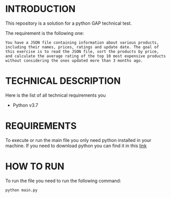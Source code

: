 # INTRODUCTION

This repository is a solution for a python GAP technical test.

The requirement is the following one:
```
You have a JSON file containing information about various products, including their names, prices, ratings and update date. The goal of this exercise is to read the JSON file, sort the products by price, and calculate the average rating of the top 10 most expensive products without considering the ones updated more than 3 months ago.
```

# TECHNICAL DESCRIPTION

Here is the list of all technical requirements you 

- Python v3.7

# REQUIREMENTS

To execute or run the main file you only need python installed in your machine. 
If you need to download python you can find it in this [link](https://www.python.org/downloads/)

# HOW TO RUN
To run the file you need to run the following command:

```sh
python main.py
```